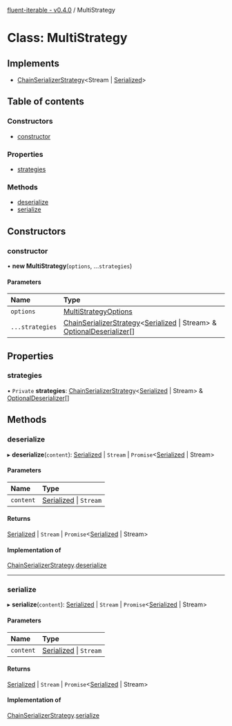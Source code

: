 [fluent-iterable - v0.4.0](../README.md) / MultiStrategy

# Class: MultiStrategy

## Implements

- [ChainSerializerStrategy](../interfaces/chainserializerstrategy.md)<Stream \| [Serialized](../README.md#serialized)\>

## Table of contents

### Constructors

- [constructor](multistrategy.md#constructor)

### Properties

- [strategies](multistrategy.md#strategies)

### Methods

- [deserialize](multistrategy.md#deserialize)
- [serialize](multistrategy.md#serialize)

## Constructors

### constructor

• **new MultiStrategy**(`options`, ...`strategies`)

#### Parameters

| Name | Type |
| :------ | :------ |
| `options` | [MultiStrategyOptions](../interfaces/multistrategyoptions.md) |
| `...strategies` | [ChainSerializerStrategy](../interfaces/chainserializerstrategy.md)<[Serialized](../README.md#serialized) \| Stream\> & [OptionalDeserializer](../interfaces/optionaldeserializer.md)[] |

## Properties

### strategies

• `Private` **strategies**: [ChainSerializerStrategy](../interfaces/chainserializerstrategy.md)<[Serialized](../README.md#serialized) \| Stream\> & [OptionalDeserializer](../interfaces/optionaldeserializer.md)[]

## Methods

### deserialize

▸ **deserialize**(`content`): [Serialized](../README.md#serialized) \| `Stream` \| `Promise`<[Serialized](../README.md#serialized) \| Stream\>

#### Parameters

| Name | Type |
| :------ | :------ |
| `content` | [Serialized](../README.md#serialized) \| `Stream` |

#### Returns

[Serialized](../README.md#serialized) \| `Stream` \| `Promise`<[Serialized](../README.md#serialized) \| Stream\>

#### Implementation of

[ChainSerializerStrategy](../interfaces/chainserializerstrategy.md).[deserialize](../interfaces/chainserializerstrategy.md#deserialize)

___

### serialize

▸ **serialize**(`content`): [Serialized](../README.md#serialized) \| `Stream` \| `Promise`<[Serialized](../README.md#serialized) \| Stream\>

#### Parameters

| Name | Type |
| :------ | :------ |
| `content` | [Serialized](../README.md#serialized) \| `Stream` |

#### Returns

[Serialized](../README.md#serialized) \| `Stream` \| `Promise`<[Serialized](../README.md#serialized) \| Stream\>

#### Implementation of

[ChainSerializerStrategy](../interfaces/chainserializerstrategy.md).[serialize](../interfaces/chainserializerstrategy.md#serialize)
